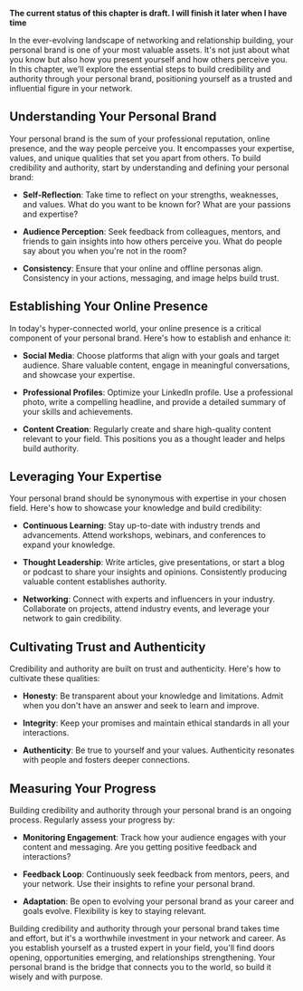 **The current status of this chapter is draft. I will finish it later when I have time**

In the ever-evolving landscape of networking and relationship building, your personal brand is one of your most valuable assets. It's not just about what you know but also how you present yourself and how others perceive you. In this chapter, we'll explore the essential steps to build credibility and authority through your personal brand, positioning yourself as a trusted and influential figure in your network.

Understanding Your Personal Brand
---------------------------------

Your personal brand is the sum of your professional reputation, online presence, and the way people perceive you. It encompasses your expertise, values, and unique qualities that set you apart from others. To build credibility and authority, start by understanding and defining your personal brand:

* **Self-Reflection**: Take time to reflect on your strengths, weaknesses, and values. What do you want to be known for? What are your passions and expertise?

* **Audience Perception**: Seek feedback from colleagues, mentors, and friends to gain insights into how others perceive you. What do people say about you when you're not in the room?

* **Consistency**: Ensure that your online and offline personas align. Consistency in your actions, messaging, and image helps build trust.

Establishing Your Online Presence
---------------------------------

In today's hyper-connected world, your online presence is a critical component of your personal brand. Here's how to establish and enhance it:

* **Social Media**: Choose platforms that align with your goals and target audience. Share valuable content, engage in meaningful conversations, and showcase your expertise.

* **Professional Profiles**: Optimize your LinkedIn profile. Use a professional photo, write a compelling headline, and provide a detailed summary of your skills and achievements.

* **Content Creation**: Regularly create and share high-quality content relevant to your field. This positions you as a thought leader and helps build authority.

Leveraging Your Expertise
-------------------------

Your personal brand should be synonymous with expertise in your chosen field. Here's how to showcase your knowledge and build credibility:

* **Continuous Learning**: Stay up-to-date with industry trends and advancements. Attend workshops, webinars, and conferences to expand your knowledge.

* **Thought Leadership**: Write articles, give presentations, or start a blog or podcast to share your insights and opinions. Consistently producing valuable content establishes authority.

* **Networking**: Connect with experts and influencers in your industry. Collaborate on projects, attend industry events, and leverage your network to gain credibility.

Cultivating Trust and Authenticity
----------------------------------

Credibility and authority are built on trust and authenticity. Here's how to cultivate these qualities:

* **Honesty**: Be transparent about your knowledge and limitations. Admit when you don't have an answer and seek to learn and improve.

* **Integrity**: Keep your promises and maintain ethical standards in all your interactions.

* **Authenticity**: Be true to yourself and your values. Authenticity resonates with people and fosters deeper connections.

Measuring Your Progress
-----------------------

Building credibility and authority through your personal brand is an ongoing process. Regularly assess your progress by:

* **Monitoring Engagement**: Track how your audience engages with your content and messaging. Are you getting positive feedback and interactions?

* **Feedback Loop**: Continuously seek feedback from mentors, peers, and your network. Use their insights to refine your personal brand.

* **Adaptation**: Be open to evolving your personal brand as your career and goals evolve. Flexibility is key to staying relevant.

Building credibility and authority through your personal brand takes time and effort, but it's a worthwhile investment in your network and career. As you establish yourself as a trusted expert in your field, you'll find doors opening, opportunities emerging, and relationships strengthening. Your personal brand is the bridge that connects you to the world, so build it wisely and with purpose.
